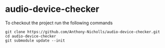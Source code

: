 # audio-device-checker

To checkout the project run the following commands
```
git clone https://github.com/Anthony-Nicholls/audio-device-checker.git
cd audio-device-checker
git submodule update --init
```
